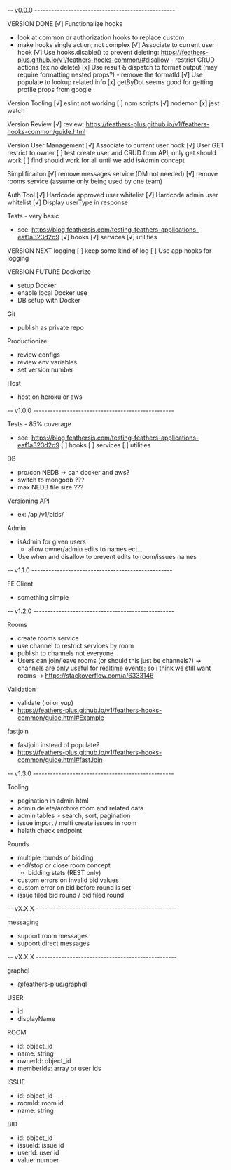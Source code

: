 -- v0.0.0 --------------------------------------------------

VERSION DONE
 [√] Functionalize hooks
   - look at common or authorization hooks to replace custom
   - make hooks single action; not complex
 [√] Associate to current user hook
 [√] Use hooks.disable() to prevent deleting: https://feathers-plus.github.io/v1/feathers-hooks-common/#disallow
    - restrict CRUD actions (ex no delete)
 [x] Use result & dispatch to format output (may require formatting nested props?)
    - remove the formatId
 [√] Use populate to lookup related info
 [x] getByDot seems good for getting profile props from google

 Version Tooling
  [√] eslint not working
  [ ] npm scripts
    [√] nodemon
    [x] jest watch

 Version Review
  [√] review: https://feathers-plus.github.io/v1/feathers-hooks-common/guide.html

 Version User Management
  [√] Associate to current user hook
  [√] User GET restrict to owner
    [ ] test create user and CRUD from API; only get should work
    [ ] find should work for all until we add isAdmin concept

Simplificaiton
  [√] remove messages service (DM not needed)
  [√] remove rooms service (assume only being used by one team)

Auth Tool
 [√] Hardcode approved user whitelist
 [√] Hardcode admin user whitelist
 [√] Display userType in response

Tests - very basic
  - see: https://blog.feathersjs.com/testing-feathers-applications-eaf1a323d2d9
  [√] hooks
  [√] services
  [√] utilities

VERSION NEXT
logging
  [ ] keep some kind of log
  [ ] Use app hooks for logging

VERSION FUTURE
Dockerize
  - setup Docker
  - enable local Docker use
  - DB setup with Docker

Git
 - publish as private repo

Productionize
  - review configs
  - review env variables
  - set version number

Host
  - host on heroku or aws



-- v1.0.0 --------------------------------------------------

Tests - 85% coverage
  - see: https://blog.feathersjs.com/testing-feathers-applications-eaf1a323d2d9
  [ ] hooks
  [ ] services
  [ ] utilities

DB
 - pro/con NEDB -> can docker and aws?
 - switch to mongodb ???
 - max NEDB file size ???

Versioning API
 - ex: /api/v1/bids/

Admin
 - isAdmin for given users
    - allow owner/admin edits to names ect...
 - Use when and disallow to prevent edits to room/issues names

-- v1.1.0 --------------------------------------------------

FE Client
 - something simple

-- v1.2.0 --------------------------------------------------


Rooms
  - create rooms service
  - use channel to restrict services by room
  - publish to channels not everyone
  - Users can join/leave rooms (or should this just be channels?)
   -> channels are only useful for realtime events; so i think we still want rooms
   -> https://stackoverflow.com/a/6333146

Validation
 - validate (joi or yup)
 - https://feathers-plus.github.io/v1/feathers-hooks-common/guide.html#Example

fastjoin
 - fastjoin instead of populate?
 - https://feathers-plus.github.io/v1/feathers-hooks-common/guide.html#fastJoin


-- v1.3.0 --------------------------------------------------

 Tooling
  - pagination in admin html
  - admin delete/archive room and related data
  - admin tables > search, sort, pagination
  - issue import / multi create issues in room
  - helath check endpoint

Rounds
- multiple rounds of bidding
- end/stop or close room concept
   - bidding stats (REST only)
 - custom errors on invalid bid values
 - custom error on bid before round is set
 - issue filed bid round / bid filed round

-- vX.X.X --------------------------------------------------

messaging
 - support room messages
 - support direct messages

 -- vX.X.X --------------------------------------------------

graphql
 - @feathers-plus/graphql





USER
 * id
 * displayName

ROOM
 * id: object_id
 * name: string
 * ownerId: object_id
 * memberIds: array or user ids

ISSUE
 * id: object_id
 * roomId: room id
 * name: string

BID
 * id: object_id
 * issueId: issue id
 * userId: user id
 * value: number
